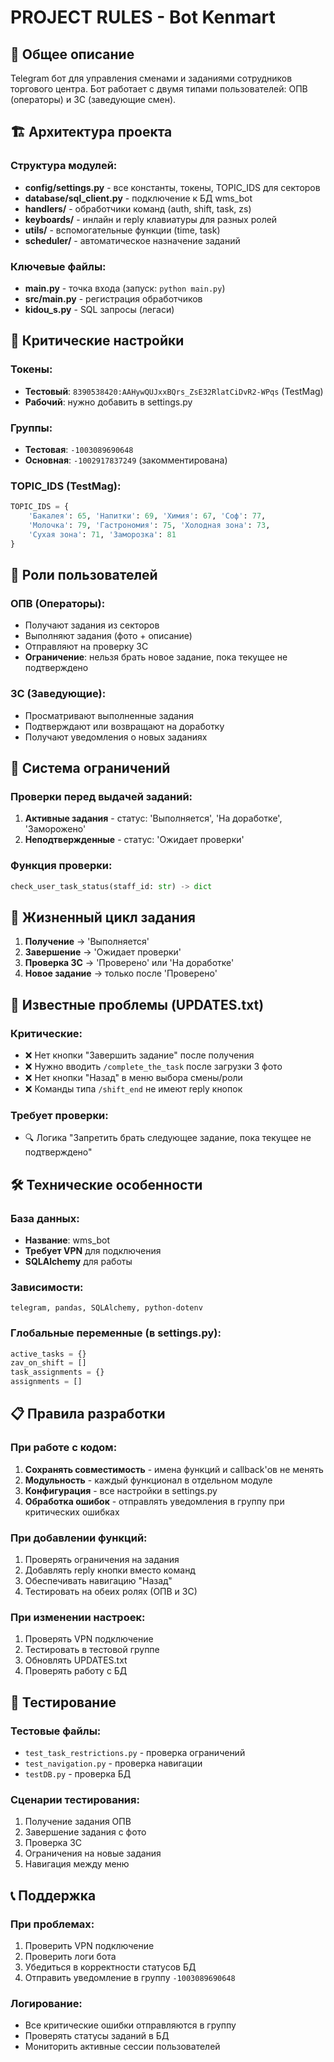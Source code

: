 # PROJECT RULES - Bot Kenmart

## 🎯 Общее описание
Telegram бот для управления сменами и заданиями сотрудников торгового центра. Бот работает с двумя типами пользователей: ОПВ (операторы) и ЗС (заведующие смен).

## 🏗️ Архитектура проекта

### Структура модулей:
- **config/settings.py** - все константы, токены, TOPIC_IDS для секторов
- **database/sql_client.py** - подключение к БД wms_bot
- **handlers/** - обработчики команд (auth, shift, task, zs)
- **keyboards/** - инлайн и reply клавиатуры для разных ролей
- **utils/** - вспомогательные функции (time, task)
- **scheduler/** - автоматическое назначение заданий

### Ключевые файлы:
- **main.py** - точка входа (запуск: `python main.py`)
- **src/main.py** - регистрация обработчиков
- **kidou_s.py** - SQL запросы (легаси)

## 🔑 Критические настройки

### Токены:
- **Тестовый**: `8390538420:AAHywQUJxxBQrs_ZsE32RlatCiDvR2-WPqs` (TestMag)
- **Рабочий**: нужно добавить в settings.py

### Группы:
- **Тестовая**: `-1003089690648`
- **Основная**: `-1002917837249` (закомментирована)

### TOPIC_IDS (TestMag):
```python
TOPIC_IDS = {
    'Бакалея': 65, 'Напитки': 69, 'Химия': 67, 'Соф': 77,
    'Молочка': 79, 'Гастрономия': 75, 'Холодная зона': 73,
    'Сухая зона': 71, 'Заморозка': 81
}
```

## 👥 Роли пользователей

### ОПВ (Операторы):
- Получают задания из секторов
- Выполняют задания (фото + описание)
- Отправляют на проверку ЗС
- **Ограничение**: нельзя брать новое задание, пока текущее не подтверждено

### ЗС (Заведующие):
- Просматривают выполненные задания
- Подтверждают или возвращают на доработку
- Получают уведомления о новых заданиях

## 🚫 Система ограничений

### Проверки перед выдачей заданий:
1. **Активные задания** - статус: 'Выполняется', 'На доработке', 'Заморожено'
2. **Неподтвержденные** - статус: 'Ожидает проверки'

### Функция проверки:
```python
check_user_task_status(staff_id: str) -> dict
```

## 🔄 Жизненный цикл задания

1. **Получение** → 'Выполняется'
2. **Завершение** → 'Ожидает проверки' 
3. **Проверка ЗС** → 'Проверено' или 'На доработке'
4. **Новое задание** → только после 'Проверено'

## 🐛 Известные проблемы (UPDATES.txt)

### Критические:
- ❌ Нет кнопки "Завершить задание" после получения
- ❌ Нужно вводить `/complete_the_task` после загрузки 3 фото
- ❌ Нет кнопки "Назад" в меню выбора смены/роли
- ❌ Команды типа `/shift_end` не имеют reply кнопок

### Требует проверки:
- 🔍 Логика "Запретить брать следующее задание, пока текущее не подтверждено"

## 🛠️ Технические особенности

### База данных:
- **Название**: wms_bot
- **Требует VPN** для подключения
- **SQLAlchemy** для работы

### Зависимости:
```
telegram, pandas, SQLAlchemy, python-dotenv
```

### Глобальные переменные (в settings.py):
```python
active_tasks = {}
zav_on_shift = []
task_assignments = {}
assignments = []
```

## 📋 Правила разработки

### При работе с кодом:
1. **Сохранять совместимость** - имена функций и callback'ов не менять
2. **Модульность** - каждый функционал в отдельном модуле
3. **Конфигурация** - все настройки в settings.py
4. **Обработка ошибок** - отправлять уведомления в группу при критических ошибках

### При добавлении функций:
1. Проверять ограничения на задания
2. Добавлять reply кнопки вместо команд
3. Обеспечивать навигацию "Назад"
4. Тестировать на обеих ролях (ОПВ и ЗС)

### При изменении настроек:
1. Проверять VPN подключение
2. Тестировать в тестовой группе
3. Обновлять UPDATES.txt
4. Проверять работу с БД

## 🧪 Тестирование

### Тестовые файлы:
- `test_task_restrictions.py` - проверка ограничений
- `test_navigation.py` - проверка навигации
- `testDB.py` - проверка БД

### Сценарии тестирования:
1. Получение задания ОПВ
2. Завершение задания с фото
3. Проверка ЗС
4. Ограничения на новые задания
5. Навигация между меню

## 📞 Поддержка

### При проблемах:
1. Проверить VPN подключение
2. Проверить логи бота
3. Убедиться в корректности статусов БД
4. Отправить уведомление в группу `-1003089690648`

### Логирование:
- Все критические ошибки отправляются в группу
- Проверять статусы заданий в БД
- Мониторить активные сессии пользователей
